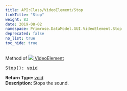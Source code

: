 ```yaml
---
title: API:Class/VideoElement/Stop
linkTitle: "Stop"
weight: 83
date: 2019-08-02
namespace: Primrose.DataModel.GUI.VideoElement.Stop
deprecated: false
no_list: true
toc_hide: true
---
```

Method of <a href="/docs/api-reference/Class/VideoElement"><img src="/icons/silk/frame.png"/>&nbsp;VideoElement</a>
<pre class="method-declaration">
Stop(): <a class="type" href="/docs/api-reference/System/void">void</a></pre>
<b>Return Type: </b>
<a class="type" href="/docs/api-reference/System/void">void</a>
<br/>
<b>Description: </b>
Stops the sound.

